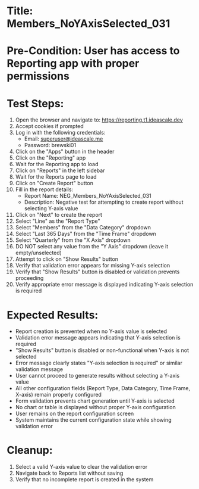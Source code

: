# Title: Members_NoYAxisSelected_031

# Pre-Condition: User has access to Reporting app with proper permissions

# Test Steps:
1. Open the browser and navigate to: https://reporting.t1.ideascale.dev
2. Accept cookies if prompted
3. Log in with the following credentials:
   - Email: superuser@ideascale.me
   - Password: brewski01
4. Click on the "Apps" button in the header
5. Click on the "Reporting" app
6. Wait for the Reporting app to load
7. Click on "Reports" in the left sidebar
8. Wait for the Reports page to load
9. Click on "Create Report" button
10. Fill in the report details:
    - Report Name: NEG_Members_NoYAxisSelected_031
    - Description: Negative test for attempting to create report without selecting Y-axis value
11. Click on "Next" to create the report
12. Select "Line" as the "Report Type"
13. Select "Members" from the "Data Category" dropdown
14. Select "Last 365 Days" from the "Time Frame" dropdown
15. Select "Quarterly" from the "X Axis" dropdown
16. DO NOT select any value from the "Y Axis" dropdown (leave it empty/unselected)
17. Attempt to click on "Show Results" button
18. Verify that validation error appears for missing Y-axis selection
19. Verify that "Show Results" button is disabled or validation prevents proceeding
20. Verify appropriate error message is displayed indicating Y-axis selection is required

# Expected Results:
- Report creation is prevented when no Y-axis value is selected
- Validation error message appears indicating that Y-axis selection is required
- "Show Results" button is disabled or non-functional when Y-axis is not selected
- Error message clearly states "Y-axis selection is required" or similar validation message
- User cannot proceed to generate results without selecting a Y-axis value
- All other configuration fields (Report Type, Data Category, Time Frame, X-axis) remain properly configured
- Form validation prevents chart generation until Y-axis is selected
- No chart or table is displayed without proper Y-axis configuration
- User remains on the report configuration screen
- System maintains the current configuration state while showing validation error

# Cleanup:
1. Select a valid Y-axis value to clear the validation error
2. Navigate back to Reports list without saving
3. Verify that no incomplete report is created in the system